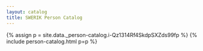 ```yaml
---
layout: catalog
title: SWERIK Person Catalog
---
```

{% assign p = site.data._person-catalog.i-Qz1314Rf4SkdpSXZds99fp %}
{% include person-catalog.html p=p %}


